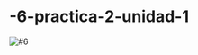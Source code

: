 # -6-practica-2-unidad-1
![#6](https://github.com/EdsonCr11/-6-practica-2-unidad-1/assets/152097705/0e0c40ac-e9ab-4585-8935-24944a25d0df)
